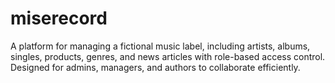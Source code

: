 # miserecord
A platform for managing a fictional music label, including artists, albums, singles, products, genres, and news articles with role-based access control. Designed for admins, managers, and authors to collaborate efficiently. 

